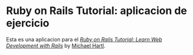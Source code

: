 # Ruby on Rails Tutorial: aplicacion de ejercicio

Esta es una aplicacion para el
[*Ruby on Rails Tutorial:
Learn Web Development with Rails*](http://www.railstutorial.org/)
by [Michael Hartl](http://www.michaelhartl.com/).
